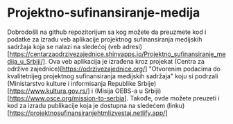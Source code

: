 # Projektno-sufinansiranje-medija

Dobrodošli na github repozitorijum sa kog možete da preuzmete kod i podatke za izradu veb aplikacije projektnog sufinansiranja medijskih sadržaja koja se nalazi na sledećoj (veb adresi)[https://centarzaodrzivezajednice.shinyapps.io/Projektno_sufinansiranje_medija_u_Srbiji/]. Ova veb aplikacija je izrađena kroz projekat (Centra za održive zajednice)[https://odrzivezajednice.org/] "Otvorenim podacima do kvalitetnijeg projektnog sufinansiranja medijskih sadržaja" koju si podrzali (Ministarstvo kulture i informisanja Republike Srbije)[https://www.kultura.gov.rs/] i (Misija OEBS-a u Srbiji)[https://www.osce.org/mission-to-serbia]. Takođe, ovde možete preuzeti i kod za izradu publikacije koja je dostupna na sledećem (linku)[https://projektnosufinansiranjehtmlizvestaj.netlify.app/] 
